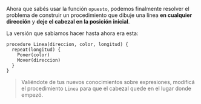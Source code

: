 Ahora que sabés usar la función `opuesto`, podemos finalmente resolver el problema de construir un procedimiento que dibuje una línea **en cualquier dirección** y **deje el cabezal en la posición inicial**.

La versión que sabíamos hacer hasta ahora era esta:

```puppet
procedure Linea(direccion, color, longitud) {
  repeat(longitud) {
    Poner(color)
    Mover(direccion)
  }
}
```

> Valiéndote de tus nuevos conocimientos sobre expresiones, modificá el procedimiento `Linea` para que el cabezal quede en el lugar donde empezó.

